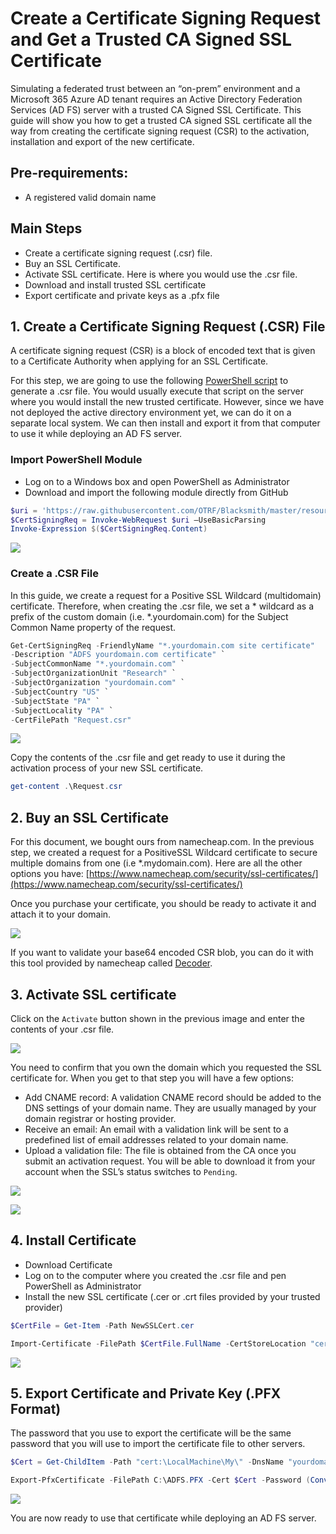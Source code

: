 # Create a Certificate Signing Request and Get a Trusted CA Signed SSL Certificate

Simulating a federated trust between an “on-prem” environment and a Microsoft 365 Azure AD tenant requires an Active Directory Federation Services (AD FS) server with a trusted CA Signed SSL Certificate.
This guide will show you how to get a trusted CA signed SSL certificate all the way from creating the certificate signing request (CSR) to the activation, installation and export of the new certificate.

## Pre-requirements:
* A registered valid domain name

## Main Steps
* Create a certificate signing request (.csr) file.
* Buy an SSL Certificate.
* Activate SSL certificate. Here is where you would use the .csr file.
* Download and install trusted SSL certificate
* Export certificate and private keys as a .pfx file

## 1. Create a Certificate Signing Request (.CSR) File
A certificate signing request (CSR) is a block of encoded text that is given to a Certificate Authority when applying for an SSL Certificate.

For this step, we are going to use the following [PowerShell script](https://github.com/OTRF/Blacksmith/blob/master/resources/scripts/powershell/misc/Get-CertSigningReq.ps1) to generate a .csr file. You would usually execute that script on the server where you would install the new trusted certificate. However, since we have not deployed the active directory environment yet, we can do it on a separate local system. We can then install and export it from that computer to use it while deploying an AD FS server.

### Import PowerShell Module
* Log on to a Windows box and open PowerShell as Administrator
* Download and import the following module directly from GitHub

```PowerShell
$uri = 'https://raw.githubusercontent.com/OTRF/Blacksmith/master/resources/scripts/powershell/misc/Get-CertSigningReq.ps1'
$CertSigningReq = Invoke-WebRequest $uri –UseBasicParsing
Invoke-Expression $($CertSigningReq.Content)
```

![](../../images/prepare/getTrustedCASignedSSLCertificate/2021-05-14_01_import_powershell_module.png)

### Create a .CSR File
In this guide, we create a request for a Positive SSL Wildcard (multidomain) certificate. Therefore, when creating the .csr file, we set a * wildcard as a prefix of the custom domain (i.e. *.yourdomain.com) for the Subject Common Name property of the request.

```PowerShell
Get-CertSigningReq -FriendlyName "*.yourdomain.com site certificate" 
-Description "ADFS yourdomain.com certificate" `
-SubjectCommonName "*.yourdomain.com" `
-SubjectOrganizationUnit "Research" `
-SubjectOrganization "yourdomain.com" `
-SubjectCountry "US" `
-SubjectState "PA" `
-SubjectLocality "PA" `
-CertFilePath "Request.csr"
```

![](../../images/prepare/getTrustedCASignedSSLCertificate/2021-05-14_02_create_csr_file.png)

Copy the contents of the .csr file and get ready to use it during the activation process of your new SSL certificate.

```PowerShell
get-content .\Request.csr
```

## 2. Buy an SSL Certificate
For this document, we bought ours from namecheap.com. In the previous step, we created a request for a PositiveSSL Wildcard certificate to secure multiple domains from one (i.e *.mydomain.com). Here are all the other options you have: [https://www.namecheap.com/security/ssl-certificates/](https://www.namecheap.com/security/ssl-certificates/)

Once you purchase your certificate, you should be ready to activate it and attach it to your domain.

![](../../images/prepare/getTrustedCASignedSSLCertificate/2021-05-14_03_namecheap_certificate.png)

If you want to validate your base64 encoded CSR blob, you can do it with this tool provided by namecheap called [Decoder](https://decoder.link/result).

## 3. Activate SSL certificate
Click on the `Activate` button shown in the previous image and enter the contents of your .csr file.

![](../../images/prepare/getTrustedCASignedSSLCertificate/2021-05-14_04_namecheap_activate_certificate.png)

You need to confirm that you own the domain which you requested the SSL certificate for. When you get to that step you will have a few options:
* Add CNAME record: A validation CNAME record should be added to the DNS settings of your domain name. They are usually managed by your domain registrar or hosting provider.
* Receive an email: An email with a validation link will be sent to a predefined list of email addresses related to your domain name.
* Upload a validation file: The file is obtained from the CA once you submit an activation request. You will be able to download it from your account when the SSL’s status switches to `Pending`.

![](../../images/prepare/getTrustedCASignedSSLCertificate/2021-05-14_05_namecheap_confirm_certificate_add_cname.png)

![](../../images/prepare/getTrustedCASignedSSLCertificate/2021-05-14_06_namecheap_review_activate.png)
 
## 4. Install Certificate
* Download Certificate
* Log on to the computer where you created the .csr file and pen PowerShell as Administrator
* Install the new SSL certificate (.cer or .crt files provided by your trusted provider)

```PowerShell
$CertFile = Get-Item -Path NewSSLCert.cer

Import-Certificate -FilePath $CertFile.FullName -CertStoreLocation "cert:\LocalMachine\My"
```

![](../../images/prepare/getTrustedCASignedSSLCertificate/2021-05-14_07_install_certificate.png)
 
## 5. Export Certificate and Private Key (.PFX Format)
The password that you use to export the certificate will be the same password that you will use to import the certificate file to other servers.

```PowerShell
$Cert = Get-ChildItem -Path "cert:\LocalMachine\My\" -DnsName "yourdomain.com"

Export-PfxCertificate -FilePath C:\ADFS.PFX -Cert $Cert -Password (ConvertTo-SecureString ‘YOURPASSWORD’ -AsPlainText -Force)
```

![](../../images/prepare/getTrustedCASignedSSLCertificate/2021-05-14_08_export_cetificate_pfx.png)

You are now ready to use that certificate while deploying an AD FS server.